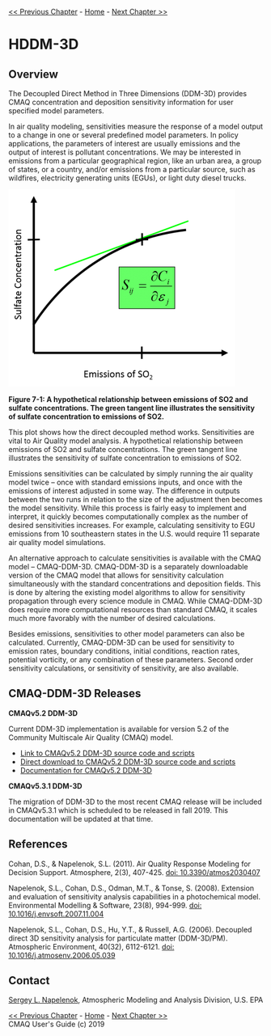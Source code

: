 
<!-- BEGIN COMMENT -->

[<< Previous Chapter](CMAQ_UG_ch10_process_analysis.md) - [Home](README.md) - [Next Chapter >>](CMAQ_UG_ch12_ISAM.md)

<!-- END COMMENT -->

# HDDM-3D

## Overview

The Decoupled Direct Method in Three Dimensions (DDM-3D) provides CMAQ concentration and deposition sensitivity information for user specified model parameters.

In air quality modeling, sensitivities measure the response of a model output to a change in one or several predefined model parameters. In policy applications, the parameters of interest are usually emissions and the output of interest is pollutant concentrations. We may be interested in emissions from a particular geographical region, like an urban area, a group of states, or a country, and/or emissions from a particular source, such as wildfires, electricity generating units (EGUs), or light duty diesel trucks.

![Figure 7-1](images/ddm.png)

**Figure 7-1: A hypothetical relationship between emissions of SO2 and sulfate concentrations.  The green tangent line illustrates the sensitivity of sulfate concentration to emissions of SO2.**

This plot shows how the direct decoupled method works. Sensitivities are vital to Air Quality model analysis.
A hypothetical relationship between emissions of SO2 and sulfate concentrations.  The green tangent line illustrates the sensitivity of sulfate concentration to emissions of SO2.

Emissions sensitivities can be calculated by simply running the air quality model twice – once with standard emissions inputs, and once with the emissions of interest adjusted in some way. The difference in outputs between the two runs in relation to the size of the adjustment then becomes the model sensitivity. While this process is fairly easy to implement and interpret, it quickly becomes computationally complex as the number of desired sensitivities increases. For example, calculating sensitivity to EGU emissions from 10 southeastern states in the U.S. would require 11 separate air quality model simulations.

An alternative approach to calculate sensitivities is available with the CMAQ model – CMAQ-DDM-3D. CMAQ-DDM-3D is a separately downloadable version of the CMAQ model that allows for sensitivity calculation simultaneously with the standard concentrations and deposition fields. This is done by altering the existing model algorithms to allow for sensitivity propagation through every science module in CMAQ. While CMAQ-DDM-3D does require more computational resources than standard CMAQ, it scales much more favorably with the number of desired calculations.

Besides emissions, sensitivities to other model parameters can also be calculated. Currently, CMAQ-DDM-3D can be used for sensitivity to emission rates, boundary conditions, initial conditions, reaction rates, potential vorticity, or any combination of these parameters. Second order sensitivity calculations, or sensitivity of sensitivity, are also available.

## CMAQ-DDM-3D Releases
**CMAQv5.2 DDM-3D**

Current DDM-3D implementation is available for version 5.2 of the Community Multiscale Air Quality (CMAQ) model.  

* [Link to CMAQv5.2 DDM-3D source code and scripts](https://github.com/USEPA/CMAQ/tree/5.2_DDM-3D)
* [Direct download to CMAQv5.2 DDM-3D source code and scripts](https://github.com/USEPA/CMAQ/archive/5.2_DDM-3D.zip)
* [Documentation for CMAQv5.2 DDM-3D](https://github.com/USEPA/CMAQ/blob/5.2_DDM-3D/DOCS/Instrumented_Docs/CMAQ_DDM.md)

**CMAQv5.3.1 DDM-3D**

The migration of DDM-3D to the most recent CMAQ release will be included in CMAQv5.3.1 which is scheduled to be released in fall 2019.  This documentation will be updated at that time.  

## References

Cohan, D.S., & Napelenok, S.L. (2011). Air Quality Response Modeling for Decision Support. Atmosphere, 2(3), 407-425. [doi: 10.3390/atmos2030407](https://www.mdpi.com/2073-4433/2/3/407)

Napelenok, S.L., Cohan, D.S., Odman, M.T., & Tonse, S. (2008). Extension and evaluation of sensitivity analysis capabilities in a photochemical model. Environmental Modelling & Software, 23(8), 994-999. [doi: 10.1016/j.envsoft.2007.11.004](https://www.sciencedirect.com/science/article/pii/S1364815207002186)

Napelenok, S.L., Cohan, D.S., Hu, Y.T., & Russell, A.G. (2006). Decoupled direct 3D sensitivity analysis for particulate matter (DDM-3D/PM). Atmospheric Environment, 40(32), 6112-6121. [doi: 10.1016/j.atmosenv.2006.05.039](https://www.sciencedirect.com/science/article/pii/S1352231006005012)

## Contact

[Sergey L. Napelenok](mailto:napelenok.sergey@epa.gov), Atmospheric Modeling and Analysis Division, U.S. EPA

<!-- BEGIN COMMENT -->

[<< Previous Chapter](CMAQ_UG_ch10_process_analysis.md) - [Home](README.md) - [Next Chapter >>](CMAQ_UG_ch12_ISAM.md)<br>
CMAQ User's Guide (c) 2019<br>

<!-- END COMMENT -->
